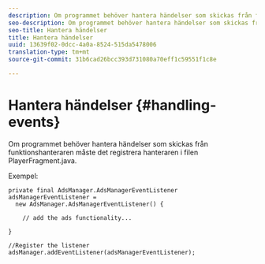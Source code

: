 ```yaml
---
description: Om programmet behöver hantera händelser som skickas från funktionshanteraren måste det registrera hanteraren i filen PlayerFragment.java.
seo-description: Om programmet behöver hantera händelser som skickas från funktionshanteraren måste det registrera hanteraren i filen PlayerFragment.java.
seo-title: Hantera händelser
title: Hantera händelser
uuid: 13639f02-0dcc-4a0a-8524-515da5478006
translation-type: tm+mt
source-git-commit: 31b6cad26bcc393d731080a70eff1c59551f1c8e

---
```



# Hantera händelser {#handling-events}

Om programmet behöver hantera händelser som skickas från funktionshanteraren måste det registrera hanteraren i filen PlayerFragment.java.

Exempel:

```
private final AdsManager.AdsManagerEventListener adsManagerEventListener =  
  new AdsManager.AdsManagerEventListener() { 
 
    // add the ads functionality... 
 
} 
 
//Register the listener 
adsManager.addEventListener(adsManagerEventListener);
```
